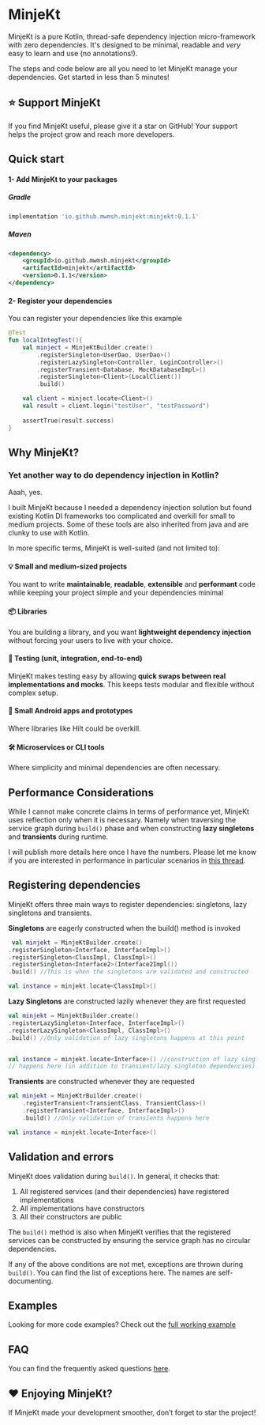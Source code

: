 # MinjeKt
MinjeKt is a pure Kotlin, thread-safe dependency injection micro-framework with zero dependencies. It's designed to be minimal, readable and _very_ easy to learn and use (no annotations!).

The steps and code below are all you need to let MinjeKt manage your dependencies. Get started in less than 5 minutes!

## ⭐ Support MinjeKt
If you find MinjeKt useful, please give it a star on GitHub! Your support helps the project grow and reach more developers.

## Quick start
#### 1- Add MinjeKt to your packages

##### Gradle
```groovy
implementation 'io.github.mwmsh.minjekt:minjekt:0.1.1'
```

##### Maven
```xml
<dependency>
    <groupId>io.github.mwmsh.minjekt</groupId>
    <artifactId>minjekt</artifactId>
    <version>0.1.1</version>
</dependency>

```

#### 2- Register your dependencies
You can register your dependencies like this example

```kotlin
@Test
fun localIntegTest(){
    val minject = MinjeKtBuilder.create()
        .registerSingleton<UserDao, UserDao>()
        .registerLazySingleton<Controller, LoginController>()
        .registerTransient<Database, MockDatabaseImpl>()
        .registerSingleton<Client>(LocalClient())
        .build()

    val client = minject.locate<Client>()
    val result = client.login("testUser", "testPassword")
    
    assertTrue(result.success)
}
```

## Why MinjeKt?
### Yet another way to do dependency injection in Kotlin?
Aaah, yes.

I built MinjeKt because I needed a dependency injection solution but found existing Kotlin DI frameworks too complicated and overkill for small to medium projects. Some of these tools are also inherited from java and are clunky to use with Kotlin.

In more specific terms, MinjeKt is well-suited (and not limited to):

#### 💡 Small and medium-sized projects

You want to write **maintainable**, **readable**, **extensible** and **performant** code while keeping your project simple and your dependencies minimal

#### 📦 Libraries

You are building a library, and you want **lightweight dependency injection** without forcing your users to live with your choice.

#### 🧪 Testing (unit, integration, end-to-end)
MinjeKt makes testing easy by allowing **quick swaps between real implementations and mocks**. This keeps tests modular and flexible without complex setup.

#### 📱 Small Android apps and prototypes
Where libraries like Hilt could be overkill.

#### 🛠️ Microservices or CLI tools
Where simplicity and minimal dependencies are often necessary.


## Performance Considerations
While I cannot make concrete claims in terms of performance yet, MinjeKt uses reflection only when it is necessary. Namely when traversing the service graph during `build()` phase and when constructing **lazy singletons** and **transients** during runtime.

I will publish more details here once I have the numbers. Please let me know if you are interested in performance in particular scenarios in [this thread](https://github.com/mwmsh/minjeKt/issues/1).

 
## Registering dependencies
MinjeKt offers three main ways to register dependencies: singletons, lazy singletons and transients.

**Singletons** are eagerly constructed when the build() method is invoked
```kotlin
 val minjekt = MinjeKtBuilder.create()
.registerSingleton<Interface, InterfaceImpl>()
.registerSingleton<ClassImpl, ClassImpl>()
.registerSingleton<Interface2>(Interface2Impl())
.build() //This is when the singletons are validated and constructed

val instance = minjekt.locate<ClassImpl>()
```

**Lazy Singletons** are constructed lazily whenever they are first requested
```kotlin
val minjekt = MinjektBuilder.create()
.registerLazySingleton<Interface, InterfaceImpl>()
.registerLazySingleton<ClassImpl, ClassImpl>()
.build() //Only validation of lazy singletons happens at this point


val instance = minjekt.locate<Interface>() //construction of lazy singletons 
// happens here (in addition to transient/lazy singleton dependencies) 
```

**Transients** are constructed whenever they are requested
```kotlin
val minjekt = MinjeKtrBuilder.create()
    .registerTransient<TransientClass, TransientClass>()
    .registerTransient<Interface, InterfaceImpl>()
    .build() //Only validation of transients happens here

val instance = minjekt.locate<Interface>()
```

## Validation and errors
MinjeKt does validation during `build()`. In general, it checks that: 
1) All registered services (and their dependencies) have registered implementations
2) All implementations have constructors
3) All their constructors are public

The `build()` method is also when MinjeKt verifies that the registered services can be constructed by ensuring the
service graph has no circular dependencies.

If any of the above conditions are not met, exceptions are thrown during `build()`. You can find the list of exceptions here. The names are self-documenting.

## Examples
Looking for more code examples? Check out the [full working example](USAGE.md)

## FAQ
You can find the frequently asked questions [here](FAQ.md). 

## ❤️ Enjoying MinjeKt?
If MinjeKt made your development smoother, don’t forget to star the project!  

